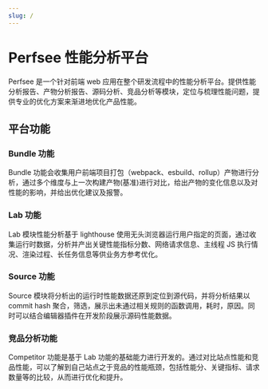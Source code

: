 ```yaml
---
slug: /
---
```


# Perfsee 性能分析平台

Perfsee 是一个针对前端 web 应用在整个研发流程中的性能分析平台。提供性能分析报告、产物分析报告、源码分析、竞品分析等模块，定位与梳理性能问题，提供专业的优化方案来渐进地优化产品性能。

## 平台功能

### Bundle 功能

Bundle 功能会收集用户前端项目打包（webpack、esbuild、rollup）产物进行分析，通过多个维度与上一次构建产物(基准)进行对比，给出产物的变化信息以及对性能的影响，并给出优化建议及报警。

### Lab 功能

Lab 模块性能分析基于 lighthouse 使用无头浏览器运行用户指定的页面，通过收集运行时数据，分析并产出关键性能指标分数、网络请求信息、主线程 JS 执行情况、渲染过程、长任务信息等供业务方参考优化。

### Source 功能

Source 模块将分析出的运行时性能数据还原到定位到源代码，并将分析结果以 commit hash 聚合，筛选，展示出未通过相关规则的函数调用，耗时，原因。同时可以结合编辑器插件在开发阶段展示源码性能数据。

### 竞品分析功能

Competitor 功能是基于 Lab 功能的基础能力进行开发的。通过对比站点性能和竞品性能，可以了解到自己站点之于竞品的性能瓶颈，包括性能分、关键指标、请求数量等的比较，从而进行优化和提升。
